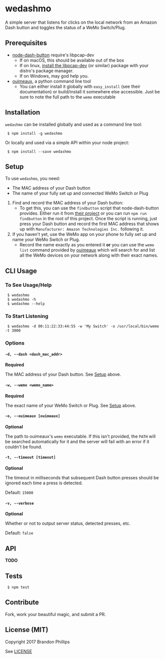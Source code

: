 # wedashmo

A simple server that listens for clicks on the local network
from an Amazon Dash button and toggles the status of a WeMo
Switch/Plug.

## Prerequisites

 * [node-dash-button](https://github.com/hortinstein/node-dash-button)
   require's libpcap-dev
   * If on macOS, this should be available out of the box
   * If on linux, [install the libpcap-dev](https://github.com/hortinstein/node-dash-button#installation-instructions)
     (or similar) package with your distro's package manager. 
   * If on Windows, may god help you.
 * [ouimeaux](http://ouimeaux.rtfd.org/), a python command line tool
   * You can either install it globally with `easy_install` (see their
     documentation) or build/install it somewhere else accessible. Just
     be sure to note the full path to the `wemo` executable

## Installation

`wedashmo` can be installed globally and used as a command
line tool:

```
 $ npm install -g wedashmo
```

Or locally and used via a simple API within your node project:

```
 $ npm install --save wedashmo
```

## Setup

To use `wedashmo`, you need:
 * The MAC address of your Dash button
 * The name of your fully set up and connected WeMo Switch or Plug

 1. Find and record the MAC address of your Dash button:
    * To get this, you can use the `findbutton` 
      script that node-dash-button provides. Either run it from
      [their project](https://github.com/hortinstein/node-dash-button)
      or you can run `npm run findbutton` in the root of this project. Once
      the script is running, just press your Dash button and record the first
      MAC address that shows up with `Manufacturer: Amazon Technologies Inc.`
      following it.
 2. If you haven't yet, use the WeMo app on your phone to fully set up
    and name your WeMo Switch or Plug.
    * Record the name exactly as you entered it **or** you can use the
      `wemo list` command provided by [ouimeaux](http://ouimeaux.rtfd.org/)
      which will search for and list all the WeMo devices on your 
      network along with their exact names.

## CLI Usage

### To See Usage/Help

```
 $ wedashmo
 $ wedashmo -h
 $ wedashmo --help
```

### To Start Listening

```
 $ wedashmo -d 00:11:22:33:44:55 -w 'My Switch' -o /usr/local/bin/wemo -t 3000
```

### Options

#### `-d, --dash <dash_mac_addr>`

**Required**

The MAC address of your Dash button. See [Setup](#setup) above.

#### `-w, --wemo <wemo_name>`

**Required**

The exact name of your WeMo Switch or Plug. See [Setup](#setup) above.

#### `-o, --ouimeaux [ouimeaux]`

**Optional**

The path to ouimeaux's `wemo` executable. If this isn't provided,
the `PATH` will be searched automatically for it and the server
will fail with an error if it couldn't be found.

#### `-t, --timeout [timeout]`

**Optional**

The timeout in milliseconds that subsequent Dash button presses 
should be ignored each time a press is detected.

Default: `15000`

#### `-v, --verbose`

**Optional**

Whether or not to output server status, detected presses, etc.

Default: `false`

## API

**TODO**

## Tests

```
 $ npm test
```

## Contribute

Fork, work your beautiful magic, and submit a PR.

## License (**MIT**)

Copyright 2017 Brandon Phillips

See [LICENSE](./LICENSE)
